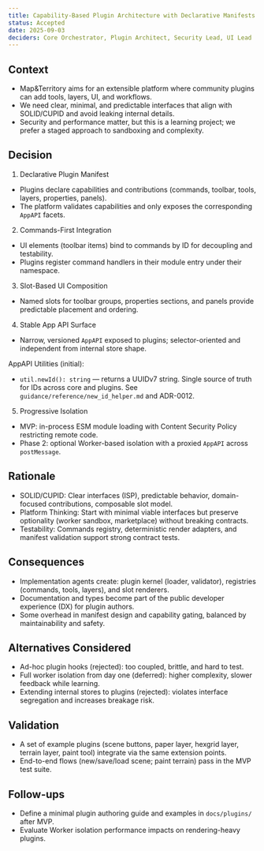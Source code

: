 ```yaml
---
title: Capability-Based Plugin Architecture with Declarative Manifests
status: Accepted
date: 2025-09-03
deciders: Core Orchestrator, Plugin Architect, Security Lead, UI Lead
---
```


## Context

- Map&Territory aims for an extensible platform where community plugins can add tools, layers, UI, and workflows.
- We need clear, minimal, and predictable interfaces that align with SOLID/CUPID and avoid leaking internal details.
- Security and performance matter, but this is a learning project; we prefer a staged approach to sandboxing and complexity.

## Decision

1) Declarative Plugin Manifest
- Plugins declare capabilities and contributions (commands, toolbar, tools, layers, properties, panels).
- The platform validates capabilities and only exposes the corresponding `AppAPI` facets.

2) Commands-First Integration
- UI elements (toolbar items) bind to commands by ID for decoupling and testability.
- Plugins register command handlers in their module entry under their namespace.

3) Slot-Based UI Composition
- Named slots for toolbar groups, properties sections, and panels provide predictable placement and ordering.

4) Stable App API Surface
- Narrow, versioned `AppAPI` exposed to plugins; selector-oriented and independent from internal store shape.

AppAPI Utilities (initial):
- `util.newId(): string` — returns a UUIDv7 string. Single source of truth for IDs across core and plugins. See `guidance/reference/new_id_helper.md` and ADR-0012.

5) Progressive Isolation
- MVP: in-process ESM module loading with Content Security Policy restricting remote code.
- Phase 2: optional Worker-based isolation with a proxied `AppAPI` across `postMessage`.

## Rationale

- SOLID/CUPID: Clear interfaces (ISP), predictable behavior, domain-focused contributions, composable slot model.
- Platform Thinking: Start with minimal viable interfaces but preserve optionality (worker sandbox, marketplace) without breaking contracts.
- Testability: Commands registry, deterministic render adapters, and manifest validation support strong contract tests.

## Consequences

- Implementation agents create: plugin kernel (loader, validator), registries (commands, tools, layers), and slot renderers.
- Documentation and types become part of the public developer experience (DX) for plugin authors.
- Some overhead in manifest design and capability gating, balanced by maintainability and safety.

## Alternatives Considered

- Ad-hoc plugin hooks (rejected): too coupled, brittle, and hard to test.
- Full worker isolation from day one (deferred): higher complexity, slower feedback while learning.
- Extending internal stores to plugins (rejected): violates interface segregation and increases breakage risk.

## Validation

- A set of example plugins (scene buttons, paper layer, hexgrid layer, terrain layer, paint tool) integrate via the same extension points.
- End-to-end flows (new/save/load scene; paint terrain) pass in the MVP test suite.

## Follow-ups

- Define a minimal plugin authoring guide and examples in `docs/plugins/` after MVP.
- Evaluate Worker isolation performance impacts on rendering-heavy plugins.
